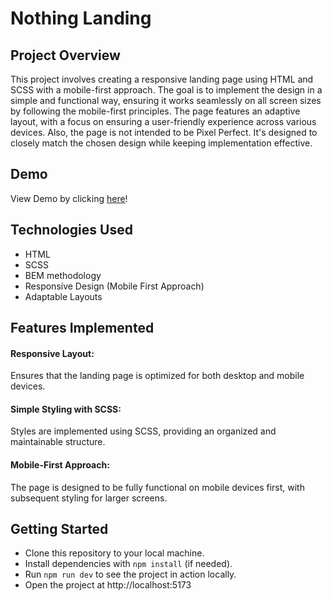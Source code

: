 # Nothing Landing
## Project Overview
This project involves creating a responsive landing page using HTML and SCSS with a mobile-first approach. The goal is to implement the design in a simple and functional way, ensuring it works seamlessly on all screen sizes by following the mobile-first principles. The page features an adaptive layout, with a focus on ensuring a user-friendly experience across various devices. Also, the page is not intended to be Pixel Perfect. It's designed to closely match the chosen design while keeping implementation effective.

## Demo
View Demo by clicking [here](https://taniabarkovskya.github.io/nothing-landing/)!

## Technologies Used
- HTML
- SCSS
- BEM methodology
- Responsive Design (Mobile First Approach)
- Adaptable Layouts

## Features Implemented
#### Responsive Layout:
Ensures that the landing page is optimized for both desktop and mobile devices.
#### Simple Styling with SCSS:
Styles are implemented using SCSS, providing an organized and maintainable structure.
#### Mobile-First Approach:
The page is designed to be fully functional on mobile devices first, with subsequent styling for larger screens.

## Getting Started
- Clone this repository to your local machine.
- Install dependencies with `npm install` (if needed).
- Run `npm run dev` to see the project in action locally.
- Open the project at http://localhost:5173
